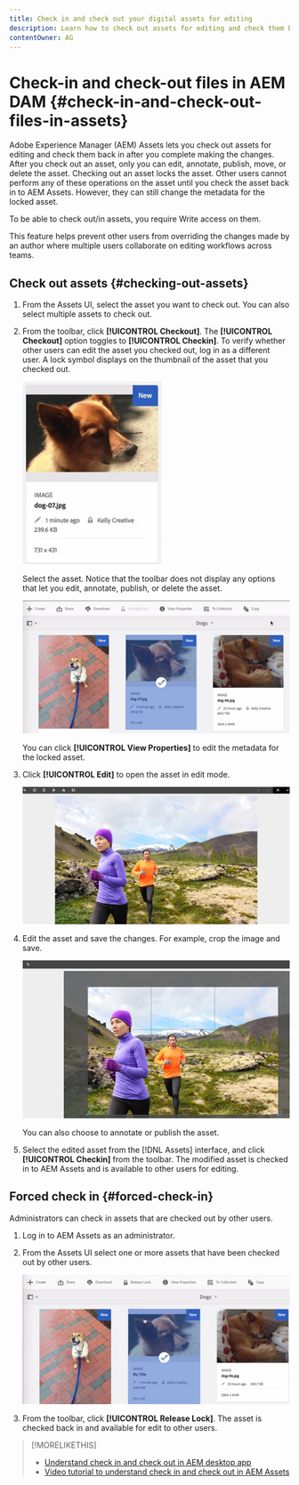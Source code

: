 ```yaml
---
title: Check in and check out your digital assets for editing
description: Learn how to check out assets for editing and check them back in after the changes are complete.
contentOwner: AG
---
```


# Check-in and check-out files in AEM DAM {#check-in-and-check-out-files-in-assets}

Adobe Experience Manager (AEM) Assets lets you check out assets for editing and check them back in after you complete making the changes. After you check out an asset, only you can edit, annotate, publish, move, or delete the asset. Checking out an asset locks the asset. Other users cannot perform any of these operations on the asset until you check the asset back in to AEM Assets. However, they can still change the metadata for the locked asset.

To be able to check out/in assets, you require Write access on them.

This feature helps prevent other users from overriding the changes made by an author where multiple users collaborate on editing workflows across teams.

## Check out assets {#checking-out-assets}

1. From the Assets UI, select the asset you want to check out. You can also select multiple assets to check out.
1. From the toolbar, click **[!UICONTROL Checkout]**.
    The **[!UICONTROL Checkout]** option toggles to **[!UICONTROL Checkin]**.
    To verify whether other users can edit the asset you checked out, log in as a different user. A lock symbol displays on the thumbnail of the asset that you checked out.

   ![chlimage_1-471](assets/chlimage_1-471.png)

   Select the asset. Notice that the toolbar does not display any options that let you edit, annotate, publish, or delete the asset.

   ![chlimage_1-472](assets/chlimage_1-472.png)

   You can click **[!UICONTROL View Properties]** to edit the metadata for the locked asset.

1. Click **[!UICONTROL Edit]** to open the asset in edit mode.

   ![chlimage_1-473](assets/chlimage_1-473.png)

1. Edit the asset and save the changes. For example, crop the image and save.

   ![chlimage_1-474](assets/chlimage_1-474.png)

   You can also choose to annotate or publish the asset.

1. Select the edited asset from the [!DNL Assets] interface, and click **[!UICONTROL Checkin]** from the toolbar. The modified asset is checked in to AEM Assets and is available to other users for editing.

## Forced check in {#forced-check-in}

Administrators can check in assets that are checked out by other users.

1. Log in to AEM Assets as an administrator.
1. From the Assets UI select one or more assets that have been checked out by other users.

   ![chlimage_1-476](assets/chlimage_1-476.png)

1. From the toolbar, click **[!UICONTROL Release Lock]**. The asset is checked back in and available for edit to other users.

>[!MORELIKETHIS]
>
>* [Understand check in and check out in AEM desktop app](https://docs.adobe.com/content/help/en/experience-manager-desktop-app/using/using.html#how-app-works2)
>* [Video tutorial to understand check in and check out in AEM Assets](https://docs.adobe.com/content/help/en/experience-manager-learn/assets/collaboration/checkin-checkout-technical-video-understand.html)

